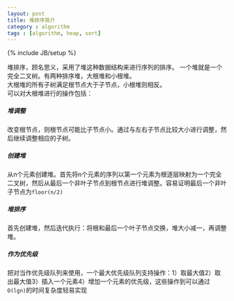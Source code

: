 ```yaml
---
layout: post
title: 堆排序简介
category : algorithm
tags : [algorithm, heap, sort]
---
```

{% include JB/setup %}

堆排序，顾名思义，采用了堆这种数据结构来进行序列的排序。
一个堆就是一个完全二叉树。有两种排序堆，大根堆和小根堆。  
大根堆的所有子树满足根节点大于子节点，小根堆则相反。  
可以对大根堆进行的操作包括：  

##### 堆调整
改变根节点，则根节点可能比子节点小。通过与左右子节点比较大小进行调整，然后继续调整相应的子树。  
##### 创建堆
从n个元素创建堆。首先将n个元素的序列以第一个元素为根逐层映射为一个完全二叉树，然后从最后一个非叶子节点到根节点进行堆调整。容易证明最后一个非叶子节点为`floor(n/2)`  
##### 堆排序 
首先创建堆，然后迭代执行：将根和最后一个叶子节点交换，堆大小减一，再调整堆。  
##### 作为优先级
把对当作优先级队列来使用，一个最大优先级队列支持操作：1）取最大值2）取出最大值3）插入一个元素4）增加一个元素的优先级，这些操作到可以通过`O(lgn)`的时间复杂度轻易实现
